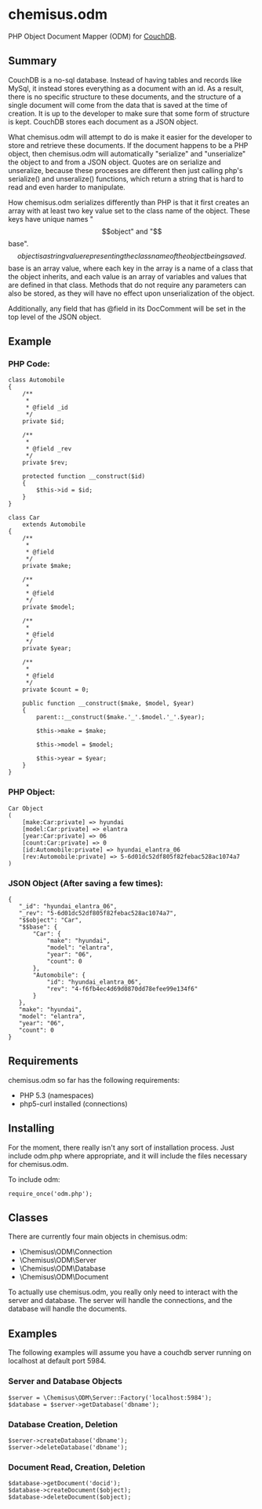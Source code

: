 chemisus.odm
============

PHP Object Document Mapper (ODM) for [CouchDB](http://couchdb.apache.org/).

Summary
-------

CouchDB is a no-sql database. Instead of having tables and records like MySql,
it instead stores everything as a document with an id. As a result, there is
no specific structure to these documents, and the structure of a single document
will come from the data that is saved at the time of creation. It is up to the
developer to make sure that some form of structure is kept. CouchDB stores each
document as a JSON object.

What chemisus.odm will attempt to do is make it easier for the developer to
store and retrieve these documents. If the document happens to be a PHP object,
then chemisus.odm will automatically "serialize" and "unserialize" the object to
and from a JSON object. Quotes are on serialize and unseralize, because these
processes are different then just calling php's serialize() and unseralize()
functions, which return a string that is hard to read and even harder to manipulate.

How chemisus.odm serializes differently than PHP is that it first creates an
array with at least two key value set to the class name of the object. These keys
have unique names "$$object" and "$$base". $$object is a string value representing
the class name of the object being saved. $$base is an array value, where each key
in the array is a name of a class that the object inherits, and each value is an
array of variables and values that are defined in that class. Methods that do
not require any parameters can also be stored, as they will have no effect upon
unserialization of the object.

Additionally, any field that has @field in its DocComment will be set in the
top level of the JSON object.

## Example

### PHP Code:

    class Automobile
    {
        /**
         *
         * @field _id
         */
        private $id;

        /**
         *
         * @field _rev
         */
        private $rev;

        protected function __construct($id)
        {
            $this->id = $id;
        }
    }

    class Car
        extends Automobile
    {
        /**
         *
         * @field
         */
        private $make;

        /**
         *
         * @field
         */
        private $model;

        /**
         *
         * @field
         */
        private $year;

        /**
         *
         * @field
         */
        private $count = 0;

        public function __construct($make, $model, $year)
        {
            parent::__construct($make.'_'.$model.'_'.$year);

            $this->make = $make;

            $this->model = $model;

            $this->year = $year;
        }
    }

### PHP Object:

    Car Object
    (
        [make:Car:private] => hyundai
        [model:Car:private] => elantra
        [year:Car:private] => 06
        [count:Car:private] => 0
        [id:Automobile:private] => hyundai_elantra_06
        [rev:Automobile:private] => 5-6d01dc52df805f82febac528ac1074a7
    )

### JSON Object (After saving a few times):

    {
       "_id": "hyundai_elantra_06",
       "_rev": "5-6d01dc52df805f82febac528ac1074a7",
       "$$object": "Car",
       "$$base": {
           "Car": {
               "make": "hyundai",
               "model": "elantra",
               "year": "06",
               "count": 0
           },
           "Automobile": {
               "id": "hyundai_elantra_06",
               "rev": "4-f6fb4ec4d69d0870dd78efee99e134f6"
           }
       },
       "make": "hyundai",
       "model": "elantra",
       "year": "06",
       "count": 0
    }

Requirements
------------
chemisus.odm so far has the following requirements:

* PHP 5.3 (namespaces)
* php5-curl installed (connections)

Installing
----------

For the moment, there really isn't any sort of installation
process. Just include odm.php where appropriate, and it
will include the files necessary for chemisus.odm.

To include odm:

    require_once('odm.php');

Classes
-------

There are currently four main objects in chemisus.odm:

* \Chemisus\ODM\Connection
* \Chemisus\ODM\Server
* \Chemisus\ODM\Database
* \Chemisus\ODM\Document

To actually use chemisus.odm, you really only need to interact
with the server and database. The server will handle the connections,
and the database will handle the documents.

Examples
--------

The following examples will assume you have a couchdb server
running on localhost at default port 5984.

### Server and Database Objects

    $server = \Chemisus\ODM\Server::Factory('localhost:5984');
    $database = $server->getDatabase('dbname');

### Database Creation, Deletion

    $server->createDatabase('dbname');
    $server->deleteDatabase('dbname');

### Document Read, Creation, Deletion

    $database->getDocument('docid');
    $database->createDocument($object);
    $database->deleteDocument($object);

